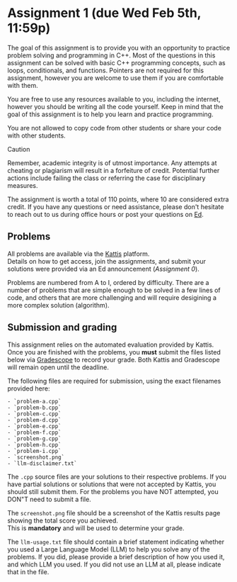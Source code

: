 # Assignment 1 (due Wed Feb 5th, 11:59p)

The goal of this assignment is to provide you with an 
opportunity to practice problem solving and 
programming in C++.  Most of the questions in this
assignment can be solved with basic C++ programming
concepts, such as loops, conditionals, and functions.
Pointers are not required for this assignment, however
you are welcome to use them if you are comfortable with
them.

You are free to use any resources available to you, including 
the internet, however you should be writing all the code yourself.
Keep in mind that the goal of this assignment is to help you
learn and practice programming.  

You are not allowed to copy code from other students or 
share your code with other students.

> [!CAUTION]
> Remember, academic integrity is of utmost importance.  Any attempts at
> cheating or plagiarism will result in a forfeiture of credit.  Potential
> further actions include failing the class or referring the case for
> disciplinary measures.

The assignment is worth a total of 110 points, where 10 are considered
extra credit.  If you have any questions or need assistance, please 
don't hesitate to reach out to us during office hours or post 
your questions on [Ed](https://edstem.org/).

## Problems

All problems are available via the 
[Kattis](https://uri.kattis.com/courses/CSC212/Spring25) platform.  
Details on how to get access, join the assignments, and submit 
your solutions were provided via an Ed announcement (*Assignment 0*).  

Problems are numbered from A to I, ordered by difficulty.  There are
a number of problems that are simple enough to be solved in a few
lines of code, and others that are more challenging and will require
desigining a more complex solution (algorithm).

## Submission and grading

This assignment relies on the automated evaluation provided by Kattis.
Once you are finished with the problems, you **must** submit 
the files listed below via [Gradescope](https://www.gradescope.com/) 
to record your grade. Both Kattis and Gradescope will remain open 
until the deadline.

The following files are required for submission, using the exact
filenames provided here:

    - `problem-a.cpp`
    - `problem-b.cpp`
    - `problem-c.cpp`
    - `problem-d.cpp`
    - `problem-e.cpp`
    - `problem-f.cpp`
    - `problem-g.cpp`
    - `problem-h.cpp`
    - `problem-i.cpp`
    - `screenshot.png`
    - `llm-disclaimer.txt`

The `.cpp` source files are your solutions to their respective problems. 
If you have partial solutions or solutions that were not accepted by
Kattis, you should still submit them.  For the problems you have 
NOT attempted, you DON"T need to submit a file.

The `screenshot.png` file should be a screenshot of the Kattis 
results page showing the total score you achieved.  
This is **mandatory** and will be used to determine your grade.

The `llm-usage.txt` file should contain a brief statement
indicating whether you used a Large Language Model (LLM) to
help you solve any of the problems.  If you did, please provide
a brief description of how you used it, and which LLM you used.
If you did not use an LLM at all, please indicate that in the file.
